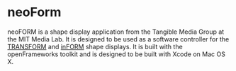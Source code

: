 # neoForm

neoFORM is a shape display application from the Tangible Media Group at the MIT Media Lab. It is designed to be used as a software controller for the [TRANSFORM](https://tangible.media.mit.edu/project/transform) and [inFORM](https://tangible.media.mit.edu/project/inform) shape displays. It is built with the openFrameworks toolkit and is designed to be built with Xcode on Mac OS X.
